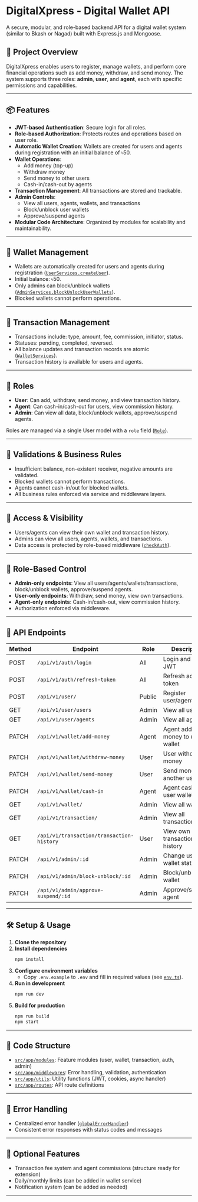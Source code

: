 # DigitalXpress - Digital Wallet API

A secure, modular, and role-based backend API for a digital wallet system (similar to Bkash or Nagad) built with Express.js and Mongoose.

## 🎯 Project Overview

DigitalXpress enables users to register, manage wallets, and perform core financial operations such as add money, withdraw, and send money. The system supports three roles: **admin**, **user**, and **agent**, each with specific permissions and capabilities.

---

## 📦 Features

- **JWT-based Authentication**: Secure login for all roles.
- **Role-based Authorization**: Protects routes and operations based on user role.
- **Automatic Wallet Creation**: Wallets are created for users and agents during registration with an initial balance of ৳50.
- **Wallet Operations**:
  - Add money (top-up)
  - Withdraw money
  - Send money to other users
  - Cash-in/cash-out by agents
- **Transaction Management**: All transactions are stored and trackable.
- **Admin Controls**:
  - View all users, agents, wallets, and transactions
  - Block/unblock user wallets
  - Approve/suspend agents
- **Modular Code Architecture**: Organized by modules for scalability and maintainability.

---

## 🏦 Wallet Management

- Wallets are automatically created for users and agents during registration ([`UserServices.createUser`](src/app/modules/user/user.service.ts)).
- Initial balance: ৳50.
- Only admins can block/unblock wallets ([`AdminServices.blockUnlockUserWallets`](src/app/modules/admin/admin.service.ts)).
- Blocked wallets cannot perform operations.

---

## 🔁 Transaction Management

- Transactions include: type, amount, fee, commission, initiator, status.
- Statuses: pending, completed, reversed.
- All balance updates and transaction records are atomic ([`WalletServices`](src/app/modules/wallet/wallet.service.ts)).
- Transaction history is available for users and agents.

---

## 👥 Roles

- **User**: Can add, withdraw, send money, and view transaction history.
- **Agent**: Can cash-in/cash-out for users, view commission history.
- **Admin**: Can view all data, block/unblock wallets, approve/suspend agents.

Roles are managed via a single User model with a `role` field ([`Role`](src/app/modules/user/user.interface.ts)).

---

## 🧠 Validations & Business Rules

- Insufficient balance, non-existent receiver, negative amounts are validated.
- Blocked wallets cannot perform transactions.
- Agents cannot cash-in/out for blocked wallets.
- All business rules enforced via service and middleware layers.

---

## 📜 Access & Visibility

- Users/agents can view their own wallet and transaction history.
- Admins can view all users, agents, wallets, and transactions.
- Data access is protected by role-based middleware ([`checkAuth`](src/app/middlewares/checkAuth.ts)).

---

## 🔐 Role-Based Control

- **Admin-only endpoints**: View all users/agents/wallets/transactions, block/unblock wallets, approve/suspend agents.
- **User-only endpoints**: Withdraw, send money, view own transactions.
- **Agent-only endpoints**: Cash-in/cash-out, view commission history.
- Authorization enforced via middleware.

---

## 🧩 API Endpoints

| Method | Endpoint                                  | Role   | Description                     |
| ------ | ----------------------------------------- | ------ | ------------------------------- |
| POST   | `/api/v1/auth/login`                      | All    | Login and receive JWT           |
| POST   | `/api/v1/auth/refresh-token`              | All    | Refresh access token            |
| POST   | `/api/v1/user/`                           | Public | Register user/agent             |
| GET    | `/api/v1/user/users`                      | Admin  | View all users                  |
| GET    | `/api/v1/user/agents`                     | Admin  | View all agents                 |
| PATCH  | `/api/v1/wallet/add-money`                | Agent  | Agent adds money to user wallet |
| PATCH  | `/api/v1/wallet/withdraw-money`           | User   | User withdraws money            |
| PATCH  | `/api/v1/wallet/send-money`               | User   | Send money to another user      |
| PATCH  | `/api/v1/wallet/cash-in`                  | Agent  | Agent cash-in to user wallet    |
| GET    | `/api/v1/wallet/`                         | Admin  | View all wallets                |
| GET    | `/api/v1/transaction/`                    | Admin  | View all transactions           |
| GET    | `/api/v1/transaction/transaction-history` | User   | View own transaction history    |
| PATCH  | `/api/v1/admin/:id`                       | Admin  | Change user wallet status       |
| PATCH  | `/api/v1/admin/block-unblock/:id`         | Admin  | Block/unblock wallet            |
| PATCH  | `/api/v1/admin/approve-suspend/:id`       | Admin  | Approve/suspend agent           |

---

## 🛠️ Setup & Usage

1. **Clone the repository**
2. **Install dependencies**
   ```sh
   npm install
   ```
3. **Configure environment variables**
   - Copy `.env.example` to `.env` and fill in required values (see [`env.ts`](src/app/config/env.ts)).
4. **Run in development**
   ```sh
   npm run dev
   ```
5. **Build for production**
   ```sh
   npm run build
   npm start
   ```

---

## 🧩 Code Structure

- [`src/app/modules`](src/app/modules): Feature modules (user, wallet, transaction, auth, admin)
- [`src/app/middlewares`](src/app/middlewares): Error handling, validation, authentication
- [`src/app/utils`](src/app/utils): Utility functions (JWT, cookies, async handler)
- [`src/app/routes`](src/app/routes): API route definitions

---

## 📜 Error Handling

- Centralized error handler ([`globalErrorHandler`](src/app/middlewares/globalErrorHandler.ts))
- Consistent error responses with status codes and messages

---

## 🧠 Optional Features

- Transaction fee system and agent commissions (structure ready for extension)
- Daily/monthly limits (can be added in wallet service)
- Notification system (can be added as needed)

---
